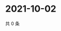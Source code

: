 # 2021-10-02

共 0 条

<!-- BEGIN WEIBO -->
<!-- 最后更新时间 Sat Oct 02 2021 19:00:45 GMT+0800 (China Standard Time) -->

<!-- END WEIBO -->

